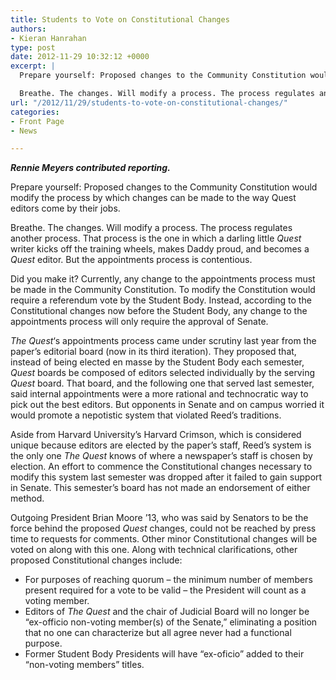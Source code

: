 ```yaml
---
title: Students to Vote on Constitutional Changes
authors:
- Kieran Hanrahan
type: post
date: 2012-11-29 10:32:12 +0000
excerpt: |
  Prepare yourself: Proposed changes to the Community Constitution would modify the process by which changes can be made to the way Quest editors come by their jobs.

  Breathe. The changes. Will modify a process. The process regulates another process. That process is the one in which a darling little Quest writer kicks off the training wheels, makes Daddy proud, and becomes a Quest editor. But the appointments process is contentious.
url: "/2012/11/29/students-to-vote-on-constitutional-changes/"
categories:
- Front Page
- News

---
```

_**Rennie Meyers contributed reporting.**_

Prepare yourself: Proposed changes to the Community Constitution would modify the process by which changes can be made to the way Quest editors come by their jobs.

Breathe. The changes. Will modify a process. The process regulates another process. That process is the one in which a darling little _Quest_ writer kicks off the training wheels, makes Daddy proud, and becomes a _Quest_ editor. But the appointments process is contentious.

Did you make it? Currently, any change to the appointments process must be made in the Community Constitution. To modify the Constitution would require a referendum vote by the Student Body. Instead, according to the Constitutional changes now before the Student Body, any change to the appointments process will only require the approval of Senate.

_The Quest_&#8216;s appointments process came under scrutiny last year from the paper&#8217;s editorial board (now in its third iteration). They proposed that, instead of being elected en masse by the Student Body each semester, _Quest_ boards be composed of editors selected individually by the serving _Quest_ board. That board, and the following one that served last semester, said internal appointments were a more rational and technocratic way to pick out the best editors. But opponents in Senate and on campus worried it would promote a nepotistic system that violated Reed&#8217;s traditions.

Aside from Harvard University&#8217;s Harvard Crimson, which is considered unique because editors are elected by the paper&#8217;s staff, Reed&#8217;s system is the only one _The_ _Quest_ knows of where a newspaper&#8217;s staff is chosen by election. An effort to commence the Constitutional changes necessary to modify this system last semester was dropped after it failed to gain support in Senate. This semester&#8217;s board has not made an endorsement of either method.

Outgoing President Brian Moore &#8217;13, who was said by Senators to be the force behind the proposed _Quest_ changes, could not be reached by press time to requests for comments. Other minor Constitutional changes will be voted on along with this one. Along with technical clarifications, other proposed Constitutional changes include:

  * For purposes of reaching quorum – the minimum number of members present required for a vote to be valid – the President will count as a voting member.
  * Editors of _The Quest_ and the chair of Judicial Board will no longer be “ex-officio non-voting member(s) of the Senate,” eliminating a position that no one can characterize but all agree never had a functional purpose.
  * Former Student Body Presidents will have “ex-oficio” added to their “non-voting members” titles.